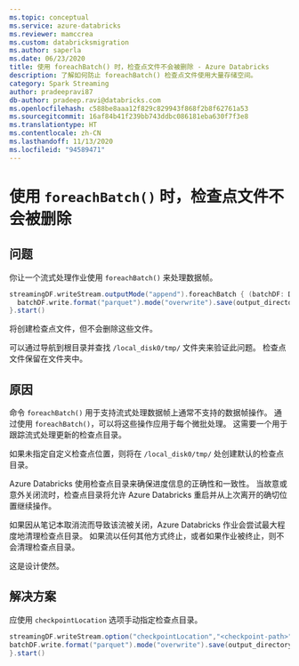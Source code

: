 ```yaml
---
ms.topic: conceptual
ms.service: azure-databricks
ms.reviewer: mamccrea
ms.custom: databricksmigration
ms.author: saperla
ms.date: 06/23/2020
title: 使用 foreachBatch() 时，检查点文件不会被删除 - Azure Databricks
description: 了解如何防止 foreachBatch() 检查点文件使用大量存储空间。
category: Spark Streaming
author: pradeepravi87
db-author: pradeep.ravi@databricks.com
ms.openlocfilehash: c588be8aaa12f829c829943f868f2b8f62761a53
ms.sourcegitcommit: 16af84b41f239bb743ddbc086181eba630f7f3e8
ms.translationtype: HT
ms.contentlocale: zh-CN
ms.lasthandoff: 11/13/2020
ms.locfileid: "94589471"
---
```

# <a name="checkpoint-files-not-being-deleted-when-using-foreachbatch"></a>使用 `foreachBatch()` 时，检查点文件不会被删除

## <a name="problem"></a>问题

你让一个流式处理作业使用 `foreachBatch()` 来处理数据帧。

```scala
streamingDF.writeStream.outputMode("append").foreachBatch { (batchDF: DataFrame, batchId: Long) =>
  batchDF.write.format("parquet").mode("overwrite").save(output_directory)
}.start()
```

将创建检查点文件，但不会删除这些文件。

可以通过导航到根目录并查找 `/local_disk0/tmp/` 文件夹来验证此问题。 检查点文件保留在文件夹中。

## <a name="cause"></a>原因

命令 `foreachBatch()` 用于支持流式处理数据帧上通常不支持的数据帧操作。 通过使用 `foreachBatch()`，可以将这些操作应用于每个微批处理。 这需要一个用于跟踪流式处理更新的检查点目录。

如果未指定自定义检查点位置，则将在 `/local_disk0/tmp/` 处创建默认的检查点目录。

Azure Databricks 使用检查点目录来确保进度信息的正确性和一致性。 当故意或意外关闭流时，检查点目录将允许 Azure Databricks 重启并从上次离开的确切位置继续操作。

如果因从笔记本取消流而导致该流被关闭，Azure Databricks 作业会尝试最大程度地清理检查点目录。 如果流以任何其他方式终止，或者如果作业被终止，则不会清理检查点目录。

这是设计使然。

## <a name="solution"></a>解决方案

应使用 `checkpointLocation` 选项手动指定检查点目录。

```scala
streamingDF.writeStream.option("checkpointLocation","<checkpoint-path>").outputMode("append").foreachBatch { (batchDF: DataFrame, batchId: Long) =>
batchDF.write.format("parquet").mode("overwrite").save(output_directory)
}.start()
```